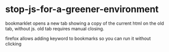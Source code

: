 # stop-js-for-a-greener-environment

bookmarklet opens a new tab showing a copy of the current html on the old tab, without js. old tab requires manual closing.

firefox allows adding keyword to bookmarks so you can run it without clicking
